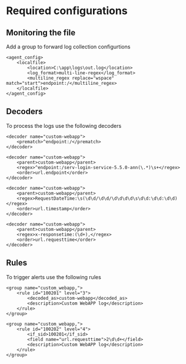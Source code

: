 # Required configurations

## Monitoring the file

Add a group to forward log collection configurtions

```
<agent_config>
	<localfile>
		<location>C:\app\logs\out.log</location>
		<log_format>multi-line-regex</log_format>
		<multiline_regex replace="wspace" match="start">endpoint:/</multiline_regex>
	</localfile>
</agent_config>
```

## Decoders

To process the logs use the following decoders

```
<decoder name="custom-webapp">
    <prematch>^endpoint:/</prematch>
</decoder>

<decoder name="custom-webapp">
    <parent>custom-webapp</parent>
    <regex>^endpoint:/serv-login-service-5.5.0-ann(\.*)\s+</regex>
    <order>url.endpoint</order>
</decoder>

<decoder name="custom-webapp">
    <parent>custom-webapp</parent>
    <regex>RequestDateTime:\s(\d\d/\d\d/\d\d\d\d\s\d\d:\d\d:\d\d) </regex>
    <order>url.timestamp</order>
</decoder>

<decoder name="custom-webapp">
    <parent>custom-webapp</parent>
    <regex>x-responsetime:(\d+),</regex>
    <order>url.requesttime</order>
</decoder>
```


## Rules 

To trigger alerts use the following rules

```
<group name="custom_webapp,">
	<rule id="100201" level="3">
		<decoded_as>custom-webapp</decoded_as>
		<description>Custom WebAPP log</description>
	</rule>
</group>

<group name="custom_webapp,">
	<rule id="100202" level="4">
		<if_sid>100201</if_sid>
		<field name="url.requesttime">2\d\d+</field>
		<description>Custom WebAPP log</description>
	</rule>
</group>
```